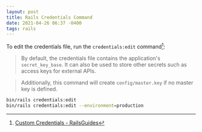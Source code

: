```yaml
---
layout: post
title: Rails Credentials Command
date: 2021-04-26 06:37 -0400
tags: rails
---
```

To edit the credentials file, run the `credentials:edit` command[^1]:

> By default, the credentials file contains the application's `secret_key_base`. It can also be used to store other secrets such as access keys for external APIs.

> Additionally, this command will create `config/master.key` if no master key is defined.

```bash
bin/rails credentials:edit
bin/rails credentials:edit --environment=production
```

[^1]: [Custom Credentials - RailsGuides](https://edgeguides.rubyonrails.org/security.html#custom-credentials)
